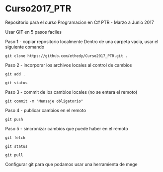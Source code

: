 # Curso2017_PTR
Repositorio para el curso Programacion en C# PTR - Marzo a Junio 2017

Usar GIT en 5 pasos faciles

Paso 1 - copiar repositorio localmente
Dentro de una carpeta vacia, usar el siguiente comando

    git clone https://github.com/ethedy/Curso2017_PTR.git . 
    
    
Paso 2 - incorporar los archivos locales al control de cambios

    git add . 
    
	git status
	
Paso 3 - commit de los cambios locales (no se entera el remoto)

	git commit -m "Mensaje obligatorio"
	
Paso 4 - publicar cambios en el remoto

	git push
	
Paso 5 - sincronizar cambios que puede haber en el remoto

	git fetch
	
	git status
	
	git pull

Configurar git para que podamos usar una herramienta de mege	